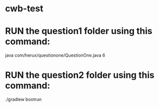 # cwb-test

# RUN the question1 folder using this command: 

java com/herux/questionone/QuestionOne.java 6

# RUN the question2 folder using this command:

./gradlew bootrun
